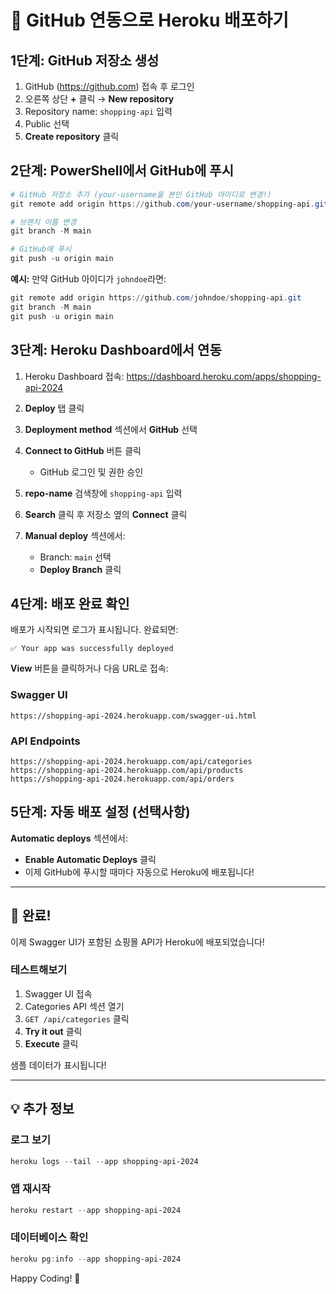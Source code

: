 # 🚀 GitHub 연동으로 Heroku 배포하기

## 1단계: GitHub 저장소 생성

1. GitHub (https://github.com) 접속 후 로그인
2. 오른쪽 상단 **+** 클릭 → **New repository**
3. Repository name: `shopping-api` 입력
4. Public 선택
5. **Create repository** 클릭

## 2단계: PowerShell에서 GitHub에 푸시

```powershell
# GitHub 저장소 추가 (your-username을 본인 GitHub 아이디로 변경!)
git remote add origin https://github.com/your-username/shopping-api.git

# 브랜치 이름 변경
git branch -M main

# GitHub에 푸시
git push -u origin main
```

**예시:**
만약 GitHub 아이디가 `johndoe`라면:

```powershell
git remote add origin https://github.com/johndoe/shopping-api.git
git branch -M main
git push -u origin main
```

## 3단계: Heroku Dashboard에서 연동

1. Heroku Dashboard 접속: https://dashboard.heroku.com/apps/shopping-api-2024

2. **Deploy** 탭 클릭

3. **Deployment method** 섹션에서 **GitHub** 선택

4. **Connect to GitHub** 버튼 클릭

   - GitHub 로그인 및 권한 승인

5. **repo-name** 검색창에 `shopping-api` 입력

6. **Search** 클릭 후 저장소 옆의 **Connect** 클릭

7. **Manual deploy** 섹션에서:
   - Branch: `main` 선택
   - **Deploy Branch** 클릭

## 4단계: 배포 완료 확인

배포가 시작되면 로그가 표시됩니다. 완료되면:

```
✅ Your app was successfully deployed
```

**View** 버튼을 클릭하거나 다음 URL로 접속:

### Swagger UI

```
https://shopping-api-2024.herokuapp.com/swagger-ui.html
```

### API Endpoints

```
https://shopping-api-2024.herokuapp.com/api/categories
https://shopping-api-2024.herokuapp.com/api/products
https://shopping-api-2024.herokuapp.com/api/orders
```

## 5단계: 자동 배포 설정 (선택사항)

**Automatic deploys** 섹션에서:

- **Enable Automatic Deploys** 클릭
- 이제 GitHub에 푸시할 때마다 자동으로 Heroku에 배포됩니다!

---

## 🎉 완료!

이제 Swagger UI가 포함된 쇼핑몰 API가 Heroku에 배포되었습니다!

### 테스트해보기

1. Swagger UI 접속
2. Categories API 섹션 열기
3. `GET /api/categories` 클릭
4. **Try it out** 클릭
5. **Execute** 클릭

샘플 데이터가 표시됩니다!

---

## 💡 추가 정보

### 로그 보기

```powershell
heroku logs --tail --app shopping-api-2024
```

### 앱 재시작

```powershell
heroku restart --app shopping-api-2024
```

### 데이터베이스 확인

```powershell
heroku pg:info --app shopping-api-2024
```

Happy Coding! 🚀
